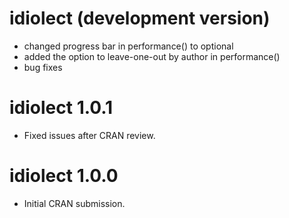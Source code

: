 # idiolect (development version)

* changed progress bar in performance() to optional
* added the option to leave-one-out by author in performance()
* bug fixes

# idiolect 1.0.1

* Fixed issues after CRAN review.

# idiolect 1.0.0

* Initial CRAN submission.
